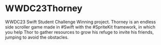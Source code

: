 # WWDC23Thorney
WWDC23 Swift Student Challenge Winning project. Thorney is an endless side scroller game made in #Swift with the #SpriteKit framework, in which you help Thor to gather resources to grow his refuge to invite his friends, jumping to avoid the obstacles.
